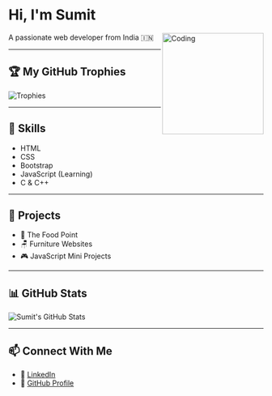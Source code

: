 # Hi, I'm Sumit 
<img align="right" alt="Coding" width="200" src="https://media.giphy.com/media/qgQUggAC3Pfv687qPC/giphy.gif"/>
A passionate web developer from India 🇮🇳




---

## 🏆 My GitHub Trophies
![Trophies](https://github-profile-trophy.vercel.app/?username=sumitjangid2446&theme=onedark)

---

## 🔧 Skills
- HTML
- CSS
- Bootstrap
- JavaScript (Learning)
- C & C++

---

## 🚀 Projects
- 🍔 The Food Point  
- 🪑 Furniture Websites  
- 🎮 JavaScript Mini Projects

---

## 📊 GitHub Stats
![Sumit's GitHub Stats](https://github-readme-stats.vercel.app/api?username=sumitjangid2446&show_icons=true&theme=tokyonight)

---

## 📫 Connect With Me

- 💼 [LinkedIn](https://www.linkedin.com/in/sumit-jangid-2037a434a)  
- 📂 [GitHub Profile](https://github.com/sumitjangid2446)
